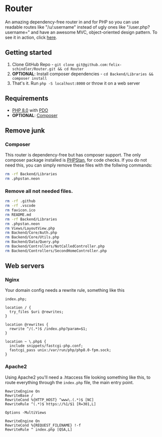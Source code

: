 # Router
An amazing dependency-free router in and for PHP so you can use readable routes like "/u/:username" instead of ugly ones like "/user.php?username=" and have an awesome MVC, object-oriented design pattern.
To see it in action, click [here](https://social.schindlerfelix.de).

## Getting started
1. Clone GitHub Repo - `git clone git@github.com:felix-schindler/Router.git && cd Router`
2. __OPTIONAL__: Install composer dependencies - `cd Backend/Libraries && composer install`
3. That's it. Run `php -S localhost:8000` or throw it on a web server

## Requirements
- [PHP 8.0](https://www.php.net) with [PDO](https://www.php.net/manual/de/book.pdo.php)
- __OPTIONAL__: [Composer](https://getcomposer.org)

## Remove junk
### Composer
This router is dependency-free but has composer support. The only composer package installed is [PHPStan](https://phpstan.org), for code checks.
If you do not need this, you can simply remove these files with the follwing commands:
```zsh
rm -rf Backend/Libraries
rm .phpstan.neon
```

### Remove all not needed files.
```zsh
rm -rf .github
rm -rf .vscode
rm favicon.ico
rm README.md
rm -rf Backend/Libraries
rm .phpstan.neon
rm Views/LayoutView.php
rm Backend/Core/Auth.php
rm Backend/Core/Utils.php
rm Backend/Data/Query.php
rm Backend/Controllers/NotCalledController.php
rm Backend/Controllers/SecondHomeController.php
```

## Web servers
### Nginx
Your domain config needs a rewrite rule, something like this

```nginx
index.php;

location / {
  try_files $uri @rewrites;
}

location @rewrites {
  rewrite ^/(.*)$ /index.php?param=$1;
}

location ~ \.php$ {
  include snippets/fastcgi-php.conf;
  fastcgi_pass unix:/var/run/php/php8.0-fpm.sock;
}
```

### Apache2
Using Apache2 you'll need a .htaccess file looking something like this, to route everything through the `index.php` file, the main entry point.

```htaccess
RewriteEngine On
RewriteBase /
RewriteCond %{HTTP_HOST} ^www\.(.*)$ [NC]
RewriteRule ^(.*)$ https://%1/$1 [R=301,L]

Options -MultiViews

RewriteEngine On
RewriteCond %{REQUEST_FILENAME} !-f
RewriteRule ^ index.php [QSA,L]
```
